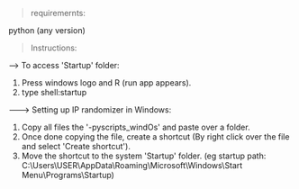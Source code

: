 > requiremernts:

python (any version)

> Instructions:

--> To access 'Startup' folder:
  
  1) Press windows logo and R (run app appears).
  2) type shell:startup 

---> Setting up IP randomizer in Windows:
   1) Copy all files the '-pyscripts_windOs' and paste over a folder.
   2) Once done copying the file, create a shortcut (By right click over the file and select 'Create shortcut').
   3) Move the shortcut to the system 'Startup' folder.
    (eg startup path:  C:\Users\USER\AppData\Roaming\Microsoft\Windows\Start Menu\Programs\Startup)

